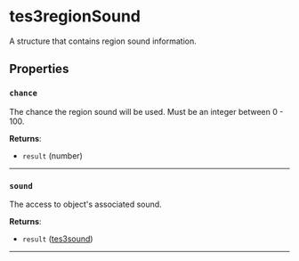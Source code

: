 <!---
	This file is autogenerated. Do not edit this file manually. Your changes will be ignored.
	More information: https://github.com/MWSE/MWSE/tree/master/docs
-->

# tes3regionSound

A structure that contains region sound information.

## Properties

### `chance`

The chance the region sound will be used. Must be an integer between 0 - 100.

**Returns**:

* `result` (number)

***

### `sound`

The access to object's associated sound.

**Returns**:

* `result` ([tes3sound](../../types/tes3sound))

***

